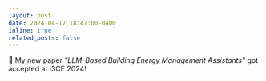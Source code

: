 ```yaml
---
layout: post
date: 2024-04-17 18:47:00-0400
inline: true
related_posts: false
---
```


:tada: My new paper _"LLM-Based Building Energy Management Assistants"_ got accepted at i3CE 2024!
